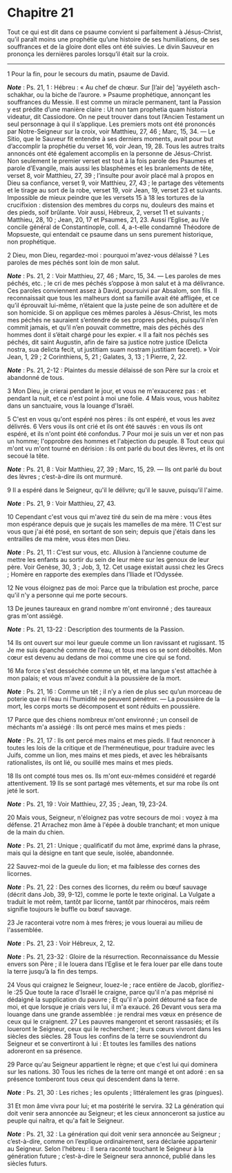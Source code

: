 # Chapitre 21

Tout ce qui est dit dans ce psaume convient si parfaitement à Jésus-Christ, qu’il paraît moins une prophétie qu’une histoire de ses humiliations, de ses souffrances et de la gloire dont elles ont été suivies.
Le divin Sauveur en prononça les dernières paroles lorsqu’il était sur la croix.

***

1 Pour la fin, pour le secours du matin, psaume de David.

***Note*** :  Ps. 21, 1 : Hébreu : « Au chef de chœur. Sur [l’air de] ‘ayyéleth asch-schakhar, ou la biche de l’aurore. » Psaume prophétique, annonçant les souffrances du Messie. Il est comme un miracle permanent, tant la Passion y est prédite d’une manière claire : Ut non tam prophetia quam historia videatur, dit Cassiodore. On ne peut trouver dans tout l’Ancien Testament un seul personnage à qui il s’applique. Les premiers mots ont été prononcés par Notre-Seigneur sur la croix, voir Matthieu, 27, 46 ; Marc, 15, 34. ― Le Sitio, que le Sauveur fit entendre à ses derniers moments, avait pour but d’accomplir la prophétie du verset 16, voir Jean, 19, 28. Tous les autres traits annoncés ont été également accomplis en la personne de Jésus-Christ. Non seulement le premier verset est tout à la fois parole des Psaumes et parole d’Evangile, mais aussi les blasphèmes et les branlements de tête, verset 8, voir Matthieu, 27, 39 ; l’insulte pour avoir placé mal à propos en Dieu sa confiance, verset 9, voir Matthieu, 27, 43 ; le
partage des vêtements et le tirage au sort de la robe, verset 19, voir Jean, 19, verset 23 et suivants. Impossible de mieux peindre que les versets 15 à 18 les tortures de la crucifixion : distension des membres du corps nu, douleurs des mains et des pieds, soif brûlante. Voir aussi, Hébreux, 2, verset 11 et suivants ; Matthieu, 28, 10 ; Jean, 20, 17 et Psaumes, 21, 23. Aussi l’Eglise, au IVe concile général de Constantinople, coll. 4, a-t-elle condamné Théodore de Mopsueste, qui entendait ce psaume dans un sens purement historique, non prophétique.


2 Dieu, mon Dieu, regardez-moi : pourquoi m'avez-vous délaissé ? Les paroles de mes péchés sont loin de mon salut.

***Note*** :  Ps. 21, 2 : Voir Matthieu, 27, 46 ; Marc, 15, 34. ― Les paroles de mes péchés, etc. ; le cri de mes péchés s’oppose à mon salut et à ma délivrance. Ces paroles conviennent assez à David, poursuivi par Absalom, son fils. Il reconnaissait que tous les malheurs dont sa famille avait été affligée, et ce qu’il éprouvait lui-même, n’étaient que la juste peine de son adultère et de son homicide. Si on applique ces mêmes paroles à Jésus-Christ, les mots mes péchés ne sauraient s’entendre de ses propres péchés, puisqu’il n’en commit jamais, et qu’il n’en pouvait commettre, mais des péchés des hommes dont il s’était chargé pour les expier. « Il a fait nos péchés ses péchés, dit saint Augustin, afin de faire sa justice notre justice (Delicta nostra, sua delicta fecit, ut justitiam suam nostram justitiam faceret). » Voir Jean, 1, 29 ; 2 Corinthiens, 5, 21 ; Galates, 3, 13 ; 1 Pierre, 2, 22.

***Note*** :  Ps. 21, 2-12 : Plaintes du messie délaissé de son Père sur la croix et abandonné de tous.

3 Mon Dieu, je crierai pendant le jour, et vous ne m'exaucerez pas : et pendant la nuit, et ce n'est point à moi une folie. 4 Mais vous, vous habitez dans un sanctuaire, vous la louange d'Israël.


5 C'est en vous qu'ont espéré nos pères : ils ont espéré, et vous les avez délivrés. 6 Vers vous ils ont crié et ils ont été sauvés : en vous ils ont espéré, et ils n'ont point été confondus. 7 Pour moi je suis un ver et non pas un homme; l'opprobre des hommes et l'abjection du peuple. 8 Tout ceux qui m'ont vu m'ont tourné en dérision : ils ont parlé du bout des lèvres, et ils ont secoué la tête.

***Note*** :  Ps. 21, 8 : Voir Matthieu, 27, 39 ; Marc, 15, 29. ― Ils ont parlé du bout des lèvres ; c’est-à-dire ils ont murmuré.


9 Il a espéré dans le Seigneur, qu'il le délivre; qu'il le sauve, puisqu'il l'aime.

***Note*** :  Ps. 21, 9 : Voir Matthieu, 27, 43.

10 Cependant c'est vous qui m'avez tiré du sein de ma mère : vous êtes mon espérance depuis que je suçais les mamelles de ma mère. 11 C'est sur vous que j'ai été posé, en sortant de son sein; depuis que j'étais dans les entrailles de ma mère, vous êtes mon Dieu.

***Note*** :  Ps. 21, 11 : C’est sur vous, etc. Allusion à l’ancienne coutume de mettre les enfants au sortir du sein de leur mère sur les genoux de leur père. Voir Genèse, 30, 3 ; Job, 3, 12. Cet usage existait aussi chez les Grecs ; Homère en rapporte des exemples dans l’Iliade et l’Odyssée.

12 Ne vous éloignez pas de moi: Parce que la tribulation est proche, parce qu'il n'y a personne qui me porte secours.


13 De jeunes taureaux en grand nombre m'ont environné ; des taureaux gras m'ont assiégé.

***Note*** :  Ps. 21, 13-22 : Description des tourments de la Passion.

14 Ils ont ouvert sur moi leur gueule comme un lion ravissant et rugissant. 15 Je me suis épanché comme de l'eau, et tous mes os se sont déboîtés. Mon cœur est devenu au dedans de moi comme une cire qui se fond.


16 Ma force s'est desséchée comme un têt, et ma langue s'est attachée à mon palais; et vous m'avez conduit à la poussière de la mort.

***Note*** :  Ps. 21, 16 : Comme un têt ; il n’y a rien de plus sec qu’un morceau de poterie que ni l’eau ni l’humidité ne peuvent pénétrer. ― La poussière de la mort, les corps morts se décomposent et sont réduits en poussière.

17 Parce que des chiens nombreux m'ont environné ; un conseil de méchants m'a assiégé : Ils ont percé mes mains et mes pieds :

***Note*** :  Ps. 21, 17 : Ils ont percé mes mains et mes pieds. Il faut renoncer à toutes les lois de la critique et de l’herméneutique, pour traduire avec les Juifs, comme un lion, mes mains et mes pieds, et avec les hébraïsants rationalistes, ils ont lié, ou souillé mes mains et mes pieds.

18 Ils ont compté tous mes os. Ils m'ont eux-mêmes considéré et regardé attentivement. 19 Ils se sont partagé mes vêtements, et sur ma robe ils ont jeté le sort.

***Note*** :  Ps. 21, 19 : Voir Matthieu, 27, 35 ; Jean, 19, 23-24.


20 Mais vous, Seigneur, n'éloignez pas votre secours de moi : voyez à ma défense. 21 Arrachez mon âme à l'épée à double tranchant; et mon unique de la main du chien.

***Note*** :  Ps. 21, 21 : Unique ; qualificatif du mot âme, exprimé dans la phrase, mais qui la désigne en tant que seule, isolée, abandonnée.

22 Sauvez-moi de la gueule du lion; et ma faiblesse des cornes des licornes.

***Note*** :  Ps. 21, 22 : Des cornes des licornes, du reêm ou bœuf sauvage (décrit dans Job, 39, 9-12), comme le porte le texte original. La Vulgate a traduit le mot reêm, tantôt par licorne, tantôt par rhinocéros, mais reêm signifie toujours le buffle ou bœuf sauvage.


23 Je raconterai votre nom à mes frères; je vous louerai au milieu de l'assemblée.

***Note*** :  Ps. 21, 23 : Voir Hébreux, 2, 12.

***Note*** :  Ps. 21, 23-32 : Gloire de la résurrection. Reconnaissance du Messie envers son Père ; il le louera dans l’Eglise et le fera louer par elle dans toute la terre jusqu’à la fin des temps.

24 Vous qui craignez le Seigneur, louez-le ; race entière de Jacob, glorifiez-le :25 Que toute la race d'Israël le craigne, parce qu'il n'a pas méprisé ni dédaigné la supplication du pauvre ; Et qu'il n'a point détourné sa face de moi, et que lorsque je criais vers lui, il m'a exaucé. 26 Devant vous sera ma louange dans une grande assemblée : je rendrai mes vœux en présence de ceux qui le craignent. 27 Les pauvres mangeront et seront rassasiés; et ils loueront le Seigneur, ceux qui le recherchent ; leurs cœurs vivront dans les siècles des siècles. 28 Tous les confins de la terre se souviendront du Seigneur et se convertiront à lui : Et toutes les familles des nations adoreront en sa présence.


29 Parce qu'au Seigneur appartient le règne; et que c'est lui qui dominera sur les nations. 30 Tous les riches de la terre ont mangé et ont adoré : en sa présence tomberont tous ceux qui descendent dans la terre.

***Note*** :  Ps. 21, 30 : Les riches ; les opulents ; littéralement les gras (pingues).

31 Et mon âme vivra pour lui; et ma postérité le servira. 32 La génération qui doit venir sera annoncée au Seigneur; et les cieux annonceront sa justice au peuple qui naîtra, et qu'a fait le Seigneur.

***Note*** :  Ps. 21, 32 : La génération qui doit venir sera annoncée au Seigneur ; c’est-à-dire, comme on l’explique ordinairement, sera déclarée appartenir au Seigneur. Selon l’hébreu : Il sera raconté touchant le Seigneur à la génération future ; c’est-à-dire le Seigneur sera annoncé, publié dans les siècles futurs.

